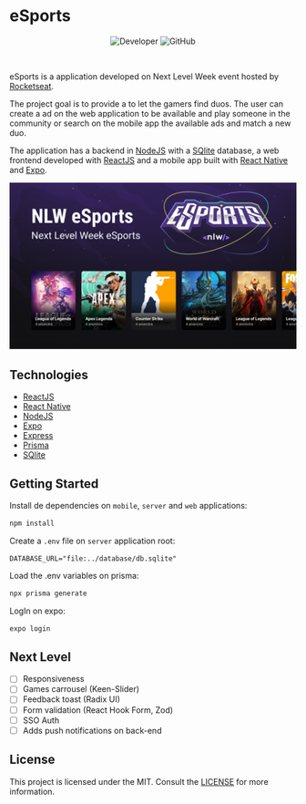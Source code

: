 # eSports

<p align="center">
  <img alt="Developer" src="https://img.shields.io/badge/developer-jfilipedias-blue">
  <img alt="GitHub" src="https://img.shields.io/github/license/jfilipedias/feedget">
</p>
<br>

eSports is a application developed on Next Level Week event hosted by [Rocketseat](https://rocketseat.com.br/).

The project goal is to provide a to let the gamers find duos. The user can create a ad on the web application to be available and play someone in the community or search on the mobile app the available ads and match a new duo.

The application has a backend in [NodeJS](https://nodejs.org/) with a [SQlite](https://sqlite.org/) database, a web frontend developed with [ReactJS](https://reactjs.org/) and a mobile app built with [React Native](https://reactnative.dev/) and [Expo](https://expo.dev/).

<div align="center">
  <img alt="eSports" title="eSports" src="./docs/cover.png" />
</div>

## Technologies

- [ReactJS](https://reactjs.org/)
- [React Native](https://reactnative.dev/)
- [NodeJS](https://nodejs.org/)
- [Expo](https://expo.dev/)
- [Express](https://expressjs.com/)
- [Prisma](https://prisma.io/)
- [SQlite](https://sqlite.org/)

## Getting Started

Install de dependencies on `mobile`, `server` and `web` applications:

```sh
npm install
```

Create a `.env` file on `server` application root:

```
DATABASE_URL="file:../database/db.sqlite"
```

Load the .env variables on prisma:

```sh
npx prisma generate
```

LogIn on expo:

```sh
expo login
```

## Next Level

- [ ] Responsiveness
- [ ] Games carrousel (Keen-Slider)
- [ ] Feedback toast (Radix UI)
- [ ] Form validation (React Hook Form, Zod)
- [ ] SSO Auth
- [ ] Adds push notifications on back-end

## License

This project is licensed under the MIT. Consult the [LICENSE](LICENSE) for more information.
